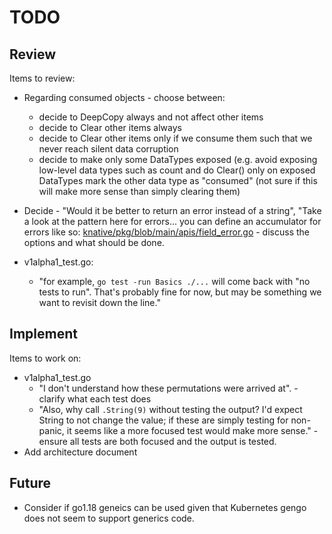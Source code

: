 # TODO

## Review

Items to review:

* Regarding consumed objects - choose between:
  * decide to DeepCopy always and not affect other items
  * decide to Clear other items always
  * decide to Clear other items only if we consume them such that we never reach silent data corruption
  * decide to make only some DataTypes exposed (e.g. avoid exposing low-level data types such as count and do Clear() only on exposed DataTypes
mark the other data type as "consumed" (not sure if this will make more sense than simply clearing them)
* Decide - "Would it be better to return an error instead of a string", "Take a look at the pattern here for errors... you can define an accumulator for errors like so: [knative/pkg/blob/main/apis/field_error.go](https://github.com/knative/pkg/blob/main/apis/field_error.go#L196") - discuss the options and what should be done.
* v1alpha1_test.go:

  * "for example, `go test -run Basics ./...` will come back with "no tests to run". That's probably fine for now, but may be something we want to revisit down the line."

## Implement

Items to work on:

* v1alpha1_test.go
  * "I don't understand how these permutations were arrived at".  - clarify what each test does
  * "Also, why call `.String(9)` without testing the output? I'd expect String to not change the value; if these are simply testing for non-panic, it seems like a more focused test would make more sense." - ensure all tests are both focused and the output is tested.
* Add architecture document

## Future

* Consider if go1.18 geneics can be used given that Kubernetes gengo does not seem to support generics code.
